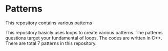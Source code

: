 # Patterns
 This repository contains various patterns

This repository basicly uses loops to create various patterns. The patterns questions target your fundamental of loops.
The codes are written in C++.
There are total 7 patterns in this repository.


